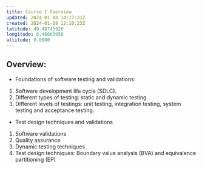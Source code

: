```yaml
---
title: Course I Overview
updated: 2024-01-08 14:17:31Z
created: 2024-01-08 12:10:23Z
latitude: 49.48745920
longitude: 8.46603950
altitude: 0.0000
---
```


## Overview:


- Foundations  of software testing and validations: 
1. Software development life cycle (SDLC).
2. Different types of testing: static and dynamic testing
3. Different levels of testings: unit testing, integration testing, system testing and acceptance testing. 

- Test design techniques and validations
1. Software validations
2. Quality assurance 
3. Dynamic testing techniques
4. Test design techniques: Boundary value analysis (BVA) and equivalence partitioning (EP)


